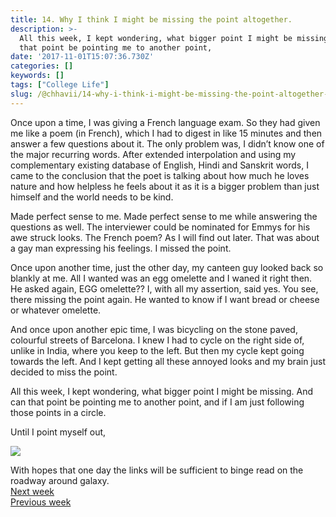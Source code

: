 ```yaml
---
title: 14. Why I think I might be missing the point altogether.
description: >-
  All this week, I kept wondering, what bigger point I might be missing. And can
  that point be pointing me to another point,
date: '2017-11-01T15:07:36.730Z'
categories: []
keywords: []
tags: ["College Life"]
slug: /@chhavii/14-why-i-think-i-might-be-missing-the-point-altogether-743e8b48de3b
---
```


Once upon a time, I was giving a French language exam. So they had given me like a poem (in French), which I had to digest in like 15 minutes and then answer a few questions about it. The only problem was, I didn’t know one of the major recurring words. After extended interpolation and using my complementary existing database of English, Hindi and Sanskrit words, I came to the conclusion that the poet is talking about how much he loves nature and how helpless he feels about it as it is a bigger problem than just himself and the world needs to be kind.

Made perfect sense to me. Made perfect sense to me while answering the questions as well. The interviewer could be nominated for Emmys for his awe struck looks. The French poem? As I will find out later. That was about a gay man expressing his feelings. I missed the point.

Once upon another time, just the other day, my canteen guy looked back so blankly at me. All I wanted was an egg omelette and I waned it right then. He asked again, EGG omelette?? I, with all my assertion, said yes. You see, there missing the point again. He wanted to know if I want bread or cheese or whatever omelette.

And once upon another epic time, I was bicycling on the stone paved, colourful streets of Barcelona. I knew I had to cycle on the right side of, unlike in India, where you keep to the left. But then my cycle kept going towards the left. And I kept getting all these annoyed looks and my brain just decided to miss the point.

All this week, I kept wondering, what bigger point I might be missing. And can that point be pointing me to another point, and if I am just following those points in a circle.

Until I point myself out,

![](https://cdn-images-1.medium.com/max/800/1*88EX5s6GFHPEOGvEKD08ZQ.jpeg)

With hopes that one day the links will be sufficient to binge read on the roadway around galaxy.  
[Next week](https://medium.com/@chhavi.justme/15-time-to-test-drive-the-new-year-resolutions-or-is-it-too-soon-for-that-shiz-38833b5d8b24)   
[Previous week](https://medium.com/@chhavi.justme/13-about-what-they-dont-tell-you-about-wearing-a-saree-and-it-s-correlation-with-life-825f5445fe3f)
